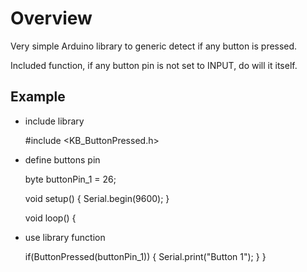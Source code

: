 # Overview

Very simple Arduino library to generic detect if any button is pressed.<br>

Included function, if any button pin is not set to INPUT, do will it itself.<br>

## Example

- include library

	#include <KB_ButtonPressed.h>

- define buttons pin

	byte buttonPin_1 = 26;
	
	void setup()
	{
		Serial.begin(9600);
	}

	void loop()
	{

- use library function

	if(ButtonPressed(buttonPin_1))
	{
		Serial.print("Button 1");
	}
}